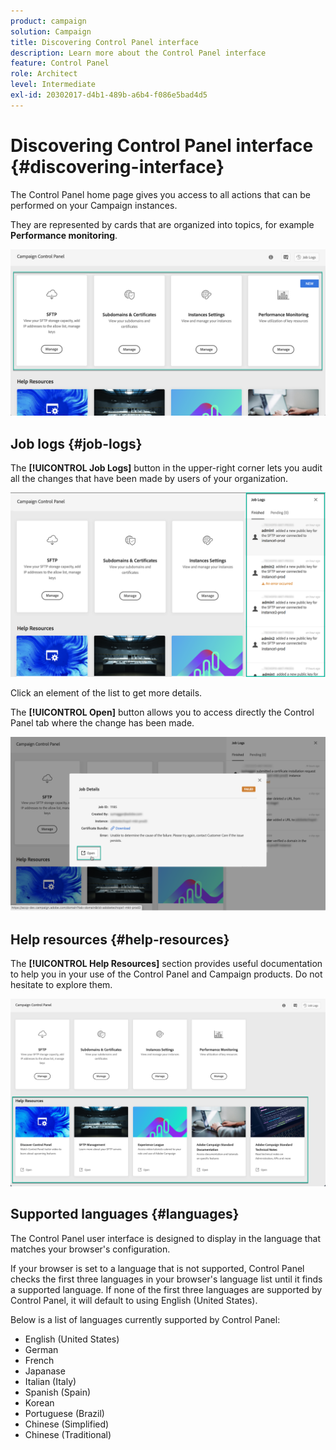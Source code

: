 ```yaml
---
product: campaign
solution: Campaign 
title: Discovering Control Panel interface
description: Learn more about the Control Panel interface
feature: Control Panel
role: Architect
level: Intermediate
exl-id: 20302017-d4b1-489b-a6b4-f086e5bad4d5
---
```

# Discovering Control Panel interface {#discovering-interface}

The Control Panel home page gives you access to all actions that can be performed on your Campaign instances.

They are represented by cards that are organized into topics, for example **Performance monitoring**.

<!--With upcoming Campaign releases, more topics and cards will be made available.-->

![](assets/control_panel_interface.png)

## Job logs {#job-logs}

The **[!UICONTROL Job Logs]** button in the upper-right corner lets you audit all the changes that have been made by users of your organization.

![](assets/control_panel_interface2.png)

Click an element of the list to get more details.

The **[!UICONTROL Open]** button allows you to access directly the Control Panel tab where the change has been made.

![](assets/control_panel_logdetails.png)

## Help resources {#help-resources}

The **[!UICONTROL Help Resources]** section provides useful documentation to help you in your use of the Control Panel and Campaign products. Do not hesitate to explore them.

![](assets/helpresources.png)

## Supported languages {#languages}

The Control Panel user interface is designed to display in the language that matches your browser's configuration.

If your browser is set to a language that is not supported, Control Panel checks the first three languages in your browser's language list until it finds a supported language. If none of the first three languages are supported by Control Panel, it will default to using English (United States).

Below is a list of languages currently supported by Control Panel:

* English (United States)
* German
* French
* Japanase
* Italian (Italy)
* Spanish (Spain)
* Korean
* Portuguese (Brazil)
* Chinese (Simplified)
* Chinese (Traditional)
